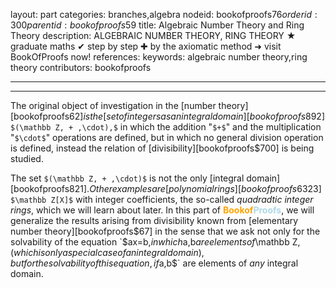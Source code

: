 layout: part
categories: branches,algebra
nodeid: bookofproofs$76
orderid: 300
parentid: bookofproofs$59
title: Algebraic Number Theory and Ring Theory
description: ALGEBRAIC NUMBER THEORY, RING THEORY ★ graduate maths ✔ step by step ✚ by the axiomatic method ➜ visit BookOfProofs now!
references: 
keywords: algebraic number theory,ring theory
contributors: bookofproofs

---


---

The original object of investigation in the [number theory][bookofproofs$62] is the [set of integers as an integral domain][bookofproofs$892] `$(\mathbb Z, + ,\cdot),$` in which the addition "`$+$`" and the multiplication "`$\cdot$`" operations are defined, but in which no general division operation is defined, instead the relation of [divisibility][bookofproofs$700] is being studied.  

The set `$(\mathbb Z, + ,\cdot)$` is not the only [integral domain][bookofproofs$821]. Other examples are [polynomial rings][bookofproofs$6323] `$\mathbb Z[X]$` with integer coefficients, the so-called _quadradtic integer rings_, which we will learn about later. In this part of <strong><span style='color:orange'>Bookof</span><span style='color:lightblue'>Proofs</span></strong>, we will generalize the results arising from divisibility known from [elementary number theory][bookofproofs$67] in the sense that we ask not only for the solvability of the equation `$ax=b,$` in which `$a,b$` are elements of `$\mathbb Z$`, (which is only a special case of an integral domain), but for the solvability of this equation, if `$a,b$` are elements of _any_ integral domain.
